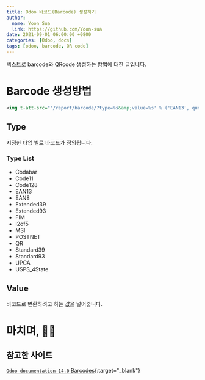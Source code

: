 ```yaml
---
title: Odoo 바코드(Barcode) 생성하기
author:
  name: Yoon Sua
  link: https://github.com/Yoon-sua
date: 2021-09-01 06:00:00 +0800
categories: [Odoo, docs]
tags: [odoo, barcode, QR code]
---
```


텍스트로 barcode와 QRcode 생성하는 방법에 대한 글입니다.

# Barcode 생성방법

```xml
<img t-att-src="'/report/barcode/?type=%s&amp;value=%s' % ('EAN13', quote_plus(barcode.barcode_text or ''))"/>
```

## Type

지정한 타입 별로 바코드가 정의됩니다.

### Type List

- Codabar
- Code11
- Code128
- EAN13
- EAN8
- Extended39
- Extended93
- FIM
- I2of5
- MSI
- POSTNET
- QR
- Standard39
- Standard93
- UPCA
- USPS_4State

## Value

바코드로 변환하려고 하는 값을 넣어줍니다.

# 마치며, 🙇🏻

## 참고한 사이트

[`Odoo documentation 14.0` Barcodes](https://www.odoo.com/documentation/14.0/applications/inventory_and_mrp/inventory/barcode.html){:target="_blank"}
